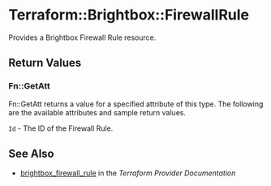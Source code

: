 # Terraform::Brightbox::FirewallRule

Provides a Brightbox Firewall Rule resource.

## Return Values

### Fn::GetAtt

Fn::GetAtt returns a value for a specified attribute of this type. The following are the available attributes and sample return values.

`Id` - The ID of the Firewall Rule.

## See Also

* [brightbox_firewall_rule](https://www.terraform.io/docs/providers/brightbox/r/firewall_rule.html) in the _Terraform Provider Documentation_